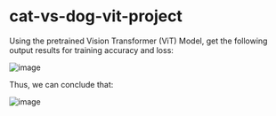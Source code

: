 # cat-vs-dog-vit-project
Using the pretrained Vision Transformer (ViT) Model, get the following output results for training accuracy and loss:

![image](https://github.com/Crepopcorn/cat-vs-dog-vit-project/assets/112138670/c2b18d7c-58e6-44b4-b724-c4a2b5550425)


Thus, we can conclude that:

![image](https://github.com/Crepopcorn/cat-vs-dog-vit-project/assets/112138670/1897fc9e-a833-4f40-a16d-e3bfc0a9964d)
